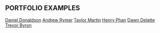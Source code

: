 ## PORTFOLIO EXAMPLES

<a href="http://colorturtle.github.io/portfolio-C/" target=”_blank”>Daniel Donaldson</a>
<a href="http://andrewrymer.io/" target=”_blank”>Andrew Rymer</a> 
<a href="http://taylormartin.github.io/" target=”_blank”>Taylor Martin</a>
<a href="https://www.htphan.com/" target=”_blank”>Henry Phan</a>
<a href="http://dawndelatte.com/" target=”_blank”>Dawn Delatte</a>
<a href="http://www.trevorbyrondesign.com/" target=”_blank”>Trevor Byron</a>
